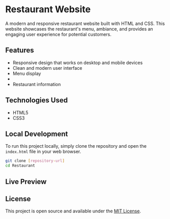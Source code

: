 # Restaurant Website

A modern and responsive restaurant website built with HTML and CSS. This website showcases the restaurant's menu, ambiance, and provides an engaging user experience for potential customers.

## Features

- Responsive design that works on desktop and mobile devices
- Clean and modern user interface
- Menu display
- 
- Restaurant information

## Technologies Used

- HTML5
- CSS3

## Local Development

To run this project locally, simply clone the repository and open the `index.html` file in your web browser.

```bash
git clone [repository-url]
cd Restaurant
```

## Live Preview



## License

This project is open source and available under the [MIT License](LICENSE).
